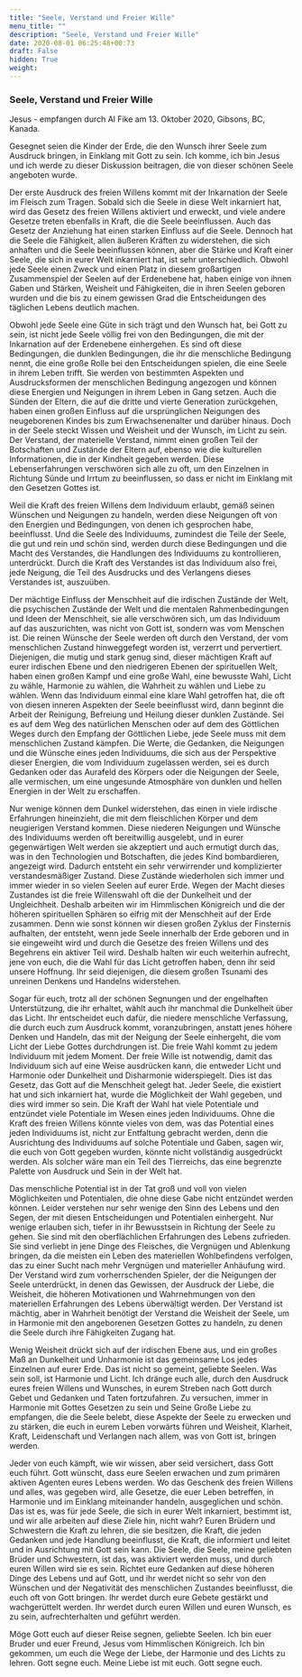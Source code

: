 ```yaml
---
title: "Seele, Verstand und Freier Wille"
menu_title: ""
description: "Seele, Verstand und Freier Wille"
date: 2020-08-01 06:25:48+00:73
draft: False
hidden: True
weight:
---
```

### Seele, Verstand und Freier Wille

Jesus - empfangen durch Al Fike am 13. Oktober 2020, Gibsons, BC, Kanada.

Gesegnet seien die Kinder der Erde, die den Wunsch ihrer Seele zum Ausdruck bringen, in Einklang mit Gott zu sein. Ich komme, ich bin Jesus und ich werde zu dieser Diskussion beitragen, die von dieser schönen Seele angeboten wurde.

Der erste Ausdruck des freien Willens kommt mit der Inkarnation der Seele im Fleisch zum Tragen. Sobald sich die Seele in diese Welt inkarniert hat, wird das Gesetz des freien Willens aktiviert und erweckt, und viele andere Gesetze treten ebenfalls in Kraft, die die Seele beeinflussen. Auch das Gesetz der Anziehung hat einen starken Einfluss auf die Seele. Dennoch hat die Seele die Fähigkeit, allen äußeren Kräften zu widerstehen, die sich anhaften und die Seele beeinflussen können, aber die Stärke und Kraft einer Seele, die sich in eurer Welt inkarniert hat, ist sehr unterschiedlich. Obwohl jede Seele einen Zweck und einen Platz in diesem großartigen Zusammenspiel der Seelen auf der Erdenebene hat, haben einige von ihnen Gaben und Stärken, Weisheit und Fähigkeiten, die in ihren Seelen geboren wurden und die bis zu einem gewissen Grad die Entscheidungen des täglichen Lebens deutlich machen.

Obwohl jede Seele eine Güte in sich trägt und den Wunsch hat, bei Gott zu sein, ist nicht jede Seele völlig frei von den Bedingungen, die mit der Inkarnation auf der Erdenebene einhergehen. Es sind oft diese Bedingungen, die dunklen Bedingungen, die ihr die menschliche Bedingung nennt, die eine große Rolle bei den Entscheidungen spielen, die eine Seele in ihrem Leben trifft. Sie werden von bestimmten Aspekten und Ausdrucksformen der menschlichen Bedingung angezogen und können diese Energien und Neigungen in ihrem Leben in Gang setzen. Auch die Sünden der Eltern, die auf die dritte und vierte Generation zurückgehen, haben einen großen Einfluss auf die ursprünglichen Neigungen des neugeborenen Kindes bis zum Erwachsenenalter und darüber hinaus. Doch in der Seele steckt Wissen und Weisheit und der Wunsch, im Licht zu sein. Der Verstand, der materielle Verstand, nimmt einen großen Teil der Botschaften und Zustände der Eltern auf, ebenso wie die kulturellen Informationen, die in der Kindheit gegeben werden. Diese Lebenserfahrungen verschwören sich alle zu oft, um den Einzelnen in Richtung Sünde und Irrtum zu beeinflussen, so dass er nicht im Einklang mit den Gesetzen Gottes ist.

Weil die Kraft des freien Willens dem Individuum erlaubt, gemäß seinen Wünschen und Neigungen zu handeln, werden diese Neigungen oft von den Energien und Bedingungen, von denen ich gesprochen habe, beeinflusst. Und die Seele des Individuums, zumindest die Teile der Seele, die gut und rein und schön sind, werden durch diese Bedingungen und die Macht des Verstandes, die Handlungen des Individuums zu kontrollieren, unterdrückt. Durch die Kraft des Verstandes ist das Individuum also frei, jede Neigung, die Teil des Ausdrucks und des Verlangens dieses Verstandes ist, auszuüben.

Der mächtige Einfluss der Menschheit auf die irdischen Zustände der Welt, die psychischen Zustände der Welt und die mentalen Rahmenbedingungen und Ideen der Menschheit, sie alle verschwören sich, um das Individuum auf das auszurichten, was nicht von Gott ist, sondern was vom Menschen ist. Die reinen Wünsche der Seele werden oft durch den Verstand, der vom menschlichen Zustand hinweggefegt worden ist, verzerrt und pervertiert. Diejenigen, die mutig und stark genug sind, dieser mächtigen Kraft auf eurer irdischen Ebene und den niedrigeren Ebenen der spirituellen Welt, haben einen großen Kampf und eine große Wahl, eine bewusste Wahl, Licht zu wähle, Harmonie zu wählen, die Wahrheit zu wählen und Liebe zu wählen. Wenn das Individuum einmal eine klare Wahl getroffen hat, die oft von diesen inneren Aspekten der Seele beeinflusst wird, dann beginnt die Arbeit der Reinigung, Befreiung und Heilung dieser dunklen Zustände. Sei es auf dem Weg des natürlichen Menschen oder auf dem des Göttlichen Weges durch den Empfang der Göttlichen Liebe, jede Seele muss mit dem menschlichen Zustand kämpfen. Die Werte, die Gedanken, die Neigungen und die Wünsche eines jeden Individuums, die sich aus der Perspektive dieser Energien, die vom Individuum zugelassen werden, sei es durch Gedanken oder das Aurafeld des Körpers oder die Neigungen der Seele, alle vermischen, um eine ungesunde Atmosphäre von dunklen und hellen Energien in der Welt zu erschaffen.

Nur wenige können dem Dunkel widerstehen, das einen in viele irdische Erfahrungen hineinzieht, die mit dem fleischlichen Körper und dem neugierigen Verstand kommen. Diese niederen Neigungen und Wünsche des Individuums werden oft bereitwillig ausgelebt, und in eurer gegenwärtigen Welt werden sie akzeptiert und auch ermutigt durch das, was in den Technologien und Botschaften, die jedes Kind bombardieren, angezeigt wird. Dadurch entsteht ein sehr verwirrender und komplizierter verstandesmäßiger Zustand. Diese Zustände wiederholen sich immer und immer wieder in so vielen Seelen auf eurer Erde. Wegen der Macht dieses Zustandes ist die freie Willenswahl oft die der Dunkelheit und der Ungleichheit. Deshalb arbeiten wir im Himmlischen Königreich und die der höheren spirituellen Sphären so eifrig mit der Menschheit auf der Erde zusammen. Denn wie sonst können wir diesen großen Zyklus der Finsternis aufhalten, der entsteht, wenn jede Seele innerhalb der Erde geboren und in sie eingeweiht wird und durch die Gesetze des freien Willens und des Begehrens ein aktiver Teil wird. Deshalb halten wir euch weiterhin aufrecht, jene von euch, die die Wahl für das Licht getroffen haben, denn ihr seid unsere Hoffnung. Ihr seid diejenigen, die diesem großen Tsunami des unreinen Denkens und Handelns widerstehen.

Sogar für euch, trotz all der schönen Segnungen und der engelhaften Unterstützung, die ihr erhaltet, wählt auch ihr manchmal die Dunkelheit über das Licht. Ihr entscheidet euch dafür, die niedere menschliche Verfassung, die durch euch zum Ausdruck kommt, voranzubringen, anstatt jenes höhere Denken und Handeln, das mit der Neigung der Seele einhergeht, die vom Licht der Liebe Gottes durchdrungen ist. Die freie Wahl kommt zu jedem Individuum mit jedem Moment. Der freie Wille ist notwendig, damit das Individuum sich auf eine Weise ausdrücken kann, die entweder Licht und Harmonie oder Dunkelheit und Disharmonie widerspiegelt. Dies ist das Gesetz, das Gott auf die Menschheit gelegt hat. Jeder Seele, die existiert hat und sich inkarniert hat, wurde die Möglichkeit der Wahl gegeben, und dies wird immer so sein. Die Kraft der Wahl hat viele Potentiale und entzündet viele Potentiale im Wesen eines jeden Individuums. Ohne die Kraft des freien Willens könnte vieles von dem, was das Potential eines jeden Individuums ist, nicht zur Entfaltung gebracht werden, denn die Ausrichtung des Individuums auf solche Potentiale und Gaben, sagen wir, die euch von Gott gegeben wurden, könnte nicht vollständig ausgedrückt werden. Als solcher wäre man ein Teil des Tierreichs, das eine begrenzte Palette von Ausdruck und Sein in der Welt hat.

Das menschliche Potential ist in der Tat groß und voll von vielen Möglichkeiten und Potentialen, die ohne diese Gabe nicht entzündet werden können. Leider verstehen nur sehr wenige den Sinn des Lebens und den Segen, der mit diesen Entscheidungen und Potentialen einhergeht. Nur wenige erlauben sich, tiefer in ihr Bewusstsein in Richtung der Seele zu gehen. Sie sind mit den oberflächlichen Erfahrungen des Lebens zufrieden. Sie sind verliebt in jene Dinge des Fleisches, die Vergnügen und Ablenkung bringen, da die meisten ein Leben des materiellen Wohlbefindens verfolgen, das zu einer Sucht nach mehr Vergnügen und materieller Anhäufung wird. Der Verstand wird zum vorherrschenden Spieler, der die Neigungen der Seele unterdrückt, in denen das Gewissen, der Ausdruck der Liebe, die Weisheit, die höheren Motivationen und Wahrnehmungen von den materiellen Erfahrungen des Lebens überwältigt werden. Der Verstand ist mächtig, aber in Wahrheit benötigt der Verstand die Weisheit der Seele, um in Harmonie mit den angeborenen Gesetzen Gottes zu handeln, zu denen die Seele durch ihre Fähigkeiten Zugang hat.

Wenig Weisheit drückt sich auf der irdischen Ebene aus, und ein großes Maß an Dunkelheit und Unharmonie ist das gemeinsame Los jedes Einzelnen auf eurer Erde. Das ist nicht so gemeint, geliebte Seelen. Was sein soll, ist Harmonie und Licht. Ich dränge euch alle, durch den Ausdruck eures freien Willens und Wunsches, in eurem Streben nach Gott durch Gebet und Gedanken und Taten fortzufahren. Zu versuchen, immer in Harmonie mit Gottes Gesetzen zu sein und Seine Große Liebe zu empfangen, die die Seele belebt, diese Aspekte der Seele zu erwecken und zu stärken, die euch in eurem Leben vorwärts führen und Weisheit, Klarheit, Kraft, Leidenschaft und Verlangen nach allem, was von Gott ist, bringen werden.

Jeder von euch kämpft, wie wir wissen, aber seid versichert, dass Gott euch führt. Gott wünscht, dass eure Seelen erwachen und zum primären aktiven Agenten eures Lebens werden. Wo das Geschenk des freien Willens und alles, was gegeben wird, alle Gesetze, die euer Leben betreffen, in Harmonie und im Einklang miteinander handeln, ausgeglichen und schön. Das ist es, was für jede Seele, die sich in eurer Welt inkarniert, bestimmt ist, und wir alle arbeiten auf diese Ziele hin, nicht wahr? Euren Brüdern und Schwestern die Kraft zu lehren, die sie besitzen, die Kraft, die jeden Gedanken und jede Handlung beeinflusst, die Kraft, die informiert und leitet und in Ausrichtung mit Gott sein kann. Die Seele, die Seele, meine geliebten Brüder und Schwestern, ist das, was aktiviert werden muss, und durch euren Willen wird sie es sein. Richtet eure Gedanken auf diese höheren Dinge des Lebens und auf Gott, und ihr werdet nicht so sehr von den Wünschen und der Negativität des menschlichen Zustandes beeinflusst, die euch oft von Gott bringen. Ihr werdet durch eure Gebete gestärkt und wachgerüttelt werden. Ihr werdet durch euren Willen und euren Wunsch, es zu sein, aufrechterhalten und geführt werden.

Möge Gott euch auf dieser Reise segnen, geliebte Seelen. Ich bin euer Bruder und euer Freund, Jesus vom Himmlischen Königreich. Ich bin gekommen, um euch die Wege der Liebe, der Harmonie und des Lichts zu lehren. Gott segne euch. Meine Liebe ist mit euch. Gott segne euch.
